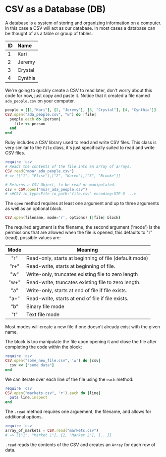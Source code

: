 # CSV as a Database (DB)

A database is a system of storing and organizing information on a computer. In this case a CSV will act as our database. In most cases a database can be thought of as a table or group of tables:

| ID | Name    |
|:---|:--------|
| 1  | Kari    |
| 2  | Jeremy  |
| 3  | Crystal |
| 4  | Cynthia |

We're going to quickly create a CSV to read later, don't worry about this code for now, just copy and paste it. Notice that it created a file named `ada_people.csv` on your computer.
```ruby
people = [[1,"Kari"], [2, "Jeremy"], [3, "Crystal"], [4, "Cynthia"]]
CSV.open("ada_people.csv", "w") do |file|
  people.each do |person|
    file << person
  end
end
```

Ruby includes a CSV library used to read and write CSV files. This class is very similar to the `File` class, it's just specifically suited to read and write CSV files.

```ruby
require 'csv'
# Reads the contents of the file into an array of arrays.
CSV.read("moar_ada_people.csv")
# => [["1", "Elise"],["2", "Karen"],["3", "Brooke"]]

# Returns a CSV Object, to be read or manipulated.
csv = CSV.open("moar_ada_people.csv")
# <#CSV io_type:File io_path:"file.csv" encoding:UTF-8 ...>
```

The `open` method requires at least one argument and up to three arguments as well as an optional block.

```ruby
CSV.open(filename, mode='r', options) {|file| block}
```

The required argument is the filename, the second argument ('mode') is the permissions that are allowed when the file is opened, this defaults to "r" (read), possible values are:

|Mode |  Meaning
|:---:|---------------------------------------------------------|
|"r"  |  Read-only, starts at beginning of file  (default mode) |
|"r+" |  Read-write, starts at beginning of file.               |
|"w"  |  Write-only, truncates existing file to zero length     |
|"w+" |  Read-write, truncates existing file to zero length.    |
|"a"  |  Write-only, starts at end of file if file exists.      |
|"a+" |  Read-write, starts at end of file if file exists.      |
| "b" |  Binary file mode                                       |
| "t" |  Text file mode                                         |

Most modes will create a new file if one doesn't already exist with the given name.

The block is too manipulate the file upon opening it and close the file after completing the code within the block:

```ruby
require 'csv'
CSV.open("some_new_file.csv", 'w') do |csv|
  csv << ["some data"]
end
```

We can iterate over each line of the file using the `each` method:

```ruby
require 'csv'
CSV.open("markets.csv", 'r').each do |line|
  puts line.inspect
end
```

The `.read` method requires one arguement, the filename, and allows for additional options.

```ruby
require 'csv'
array_of_markets = CSV.read("markets.csv")
# => [["1", "Market 1"], [2, "Market 2"], [...]]
```

`.read` reads the contents of the CSV and creates an `Array` for each row of data.
